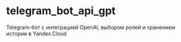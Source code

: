 # telegram_bot_api_gpt
Telegram-бот с интеграцией OpenAI, выбором ролей и хранением истории в Yandex.Cloud
